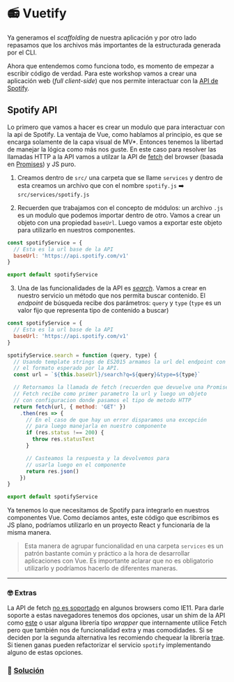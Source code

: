 # 📻 Vuetify

Ya generamos el *scaffolding* de nuestra aplicación y por otro lado repasamos que los archivos más importantes de la estructurada generada por el CLI.

Ahora que entendemos como funciona todo, es momento de empezar a escribir código de verdad. Para este workshop vamos a crear una aplicación web (*full client-side*) que nos permite interactuar con la [API de Spotify](https://developer.spotify.com/web-api/user-guide/).


## Spotify API

Lo primero que vamos a hacer es crear un modulo que para interactuar con la api de Spotify. La ventaja de Vue, como hablamos al principio, es que se encarga solamente de la capa visual de MV*. Entonces tenemos la libertad de manejar la lógica como más nos guste. En este caso para resolver las llamadas HTTP a la API vamos a utilzar la API de [fetch](https://developer.mozilla.org/es/docs/Web/API/Fetch_API/Utilizando_Fetch) del browser (basada en [Promises](https://developer.mozilla.org/es/docs/Web/JavaScript/Referencia/Objetos_globales/Promise)) y JS puro.

1. Creamos dentro de `src/` una carpeta que se llame `services` y dentro de esta creamos un archivo que con el nombre `spotify.js` ➡️ `src/services/spotify.js`

2. Recuerden que trabajamos con el concepto de módulos: un archivo `.js` es un modulo que podemos importar dentro de otro. Vamos a crear un objeto con una propiedad `baseUrl`. Luego vamos a exportar este objeto para utilizarlo en nuestros componentes.

```javascript
const spotifyService = {
  // Esta es la url base de la API
  baseUrl: 'https://api.spotify.com/v1'
}

export default spotifyService
```

3. Una de las funcionalidades de la API es [*search*](https://developer.spotify.com/web-api/search-item/). Vamos a crear en nuestro servicio un método que nos permita buscar contenido. El *endpoint* de búsqueda recibe dos parámetros: `query` y `type` (`type` es un valor fijo que representa tipo de contenido a buscar)

```javascript
const spotifyService = {
  // Esta es la url base de la API
  baseUrl: 'https://api.spotify.com/v1'
}

spotifyService.search = function (query, type) {
  // Usando template strings de ES2015 armamos la url del endpoint con
  // el formato esperado por la API.
  const url = `${this.baseUrl}/search?q=${query}&type=${type}`

  // Retornamos la llamada de fetch (recuerden que devuelve una Promise).
  // Fetch recibe como primer parametro la url y luego un objeto
  // con configuracion donde pasamos el tipo de metodo HTTP
  return fetch(url, { method: 'GET' })
    .then(res => {
      // En el caso de que hay un error disparamos una excepción
      // para luego manejarla en nuestro componente
      if (res.status !== 200) {
        throw res.statusText
      }

      // Casteamos la respuesta y la devolvemos para
      // usarla luego en el componente
      return res.json()
    })
}

export default spotifyService
```

Ya tenemos lo que necesitamos de Spotify para integrarlo en nuestros componentes Vue. Como decíamos antes, este código que escribimos es JS plano, podríamos utilizarlo en un proyecto React y funcionaría de la misma manera.

> Esta manera de agrupar funcionalidad en una carpeta `services` es un patrón bastante común y práctico a la hora de desarrollar aplicaciones con Vue. Es importante aclarar que no es obligatorio utilizarlo y podríamos hacerlo de diferentes maneras.

___
### 🤓 Extras
La API de fetch [no es soportado](http://caniuse.com/#search=fetch) en algunos browsers como IE11. Para darle soporte a estas navegadores tenemos dos opciones, usar un shim de la API como [este](https://github.com/github/fetch) o usar alguna librería tipo *wrapper* que internamente utilice Fetch pero que también nos de funcionalidad extra y mas comodidades. Si se deciden por la segunda alternativa les recomiendo chequear la librería [trae](https://github.com/Huemul/trae). Si tienen ganas pueden refactorizar el servicio `spotify` implementando alguno de estas opciones.

### 📝 [Solución](https://github.com/ianaya89/vuetify/blob/ex-08/src/services/spotify.js)
